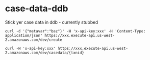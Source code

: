 # case-data-ddb

Stick yer case data in ddb - currently stubbed

```console
curl -d '{"metavar":"baz"}' -H 'x-api-key:xxx' -H 'Content-Type: application/json' https://xxx.execute-api.us-west-2.amazonaws.com/dev/create

curl -H 'x-api-key:xxx' https://xxx.execute-api.us-west-2.amazonaws.com/dev/casedata/{txnid}
```